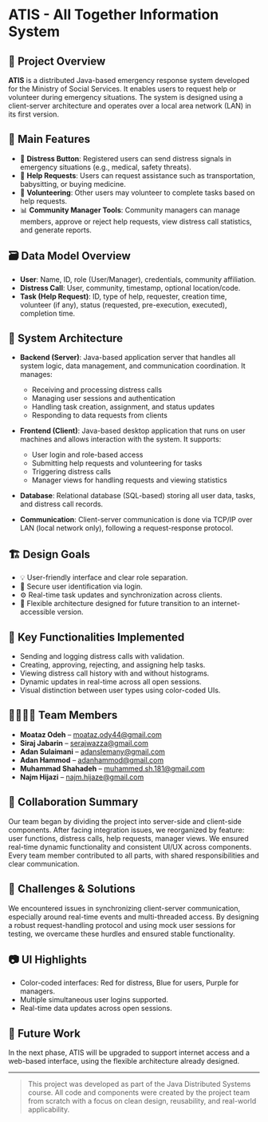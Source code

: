 # ATIS - All Together Information System

## 🧠 Project Overview
**ATIS** is a distributed Java-based emergency response system developed for the Ministry of Social Services. It enables users to request help or volunteer during emergency situations. The system is designed using a client-server architecture and operates over a local area network (LAN) in its first version.

## 🎯 Main Features
- 📢 **Distress Button**: Registered users can send distress signals in emergency situations (e.g., medical, safety threats).
- 🤝 **Help Requests**: Users can request assistance such as transportation, babysitting, or buying medicine.
- 👥 **Volunteering**: Other users may volunteer to complete tasks based on help requests.
- 📊 **Community Manager Tools**: Community managers can manage members, approve or reject help requests, view distress call statistics, and generate reports.

## 🗃️ Data Model Overview
- **User**: Name, ID, role (User/Manager), credentials, community affiliation.
- **Distress Call**: User, community, timestamp, optional location/code.
- **Task (Help Request)**: ID, type of help, requester, creation time, volunteer (if any), status (requested, pre-execution, executed), completion time.

## 🧩 System Architecture
- **Backend (Server)**: Java-based application server that handles all system logic, data management, and communication coordination. It manages:
  - Receiving and processing distress calls
  - Managing user sessions and authentication
  - Handling task creation, assignment, and status updates
  - Responding to data requests from clients

- **Frontend (Client)**: Java-based desktop application that runs on user machines and allows interaction with the system. It supports:
  - User login and role-based access
  - Submitting help requests and volunteering for tasks
  - Triggering distress calls
  - Manager views for handling requests and viewing statistics

- **Database**: Relational database (SQL-based) storing all user data, tasks, and distress call records.

- **Communication**: Client-server communication is done via TCP/IP over LAN (local network only), following a request-response protocol.

## 🏗️ Design Goals
- 💡 User-friendly interface and clear role separation.
- 🔐 Secure user identification via login.
- ⚙️ Real-time task updates and synchronization across clients.
- 🔄 Flexible architecture designed for future transition to an internet-accessible version.

## 🧪 Key Functionalities Implemented
- Sending and logging distress calls with validation.
- Creating, approving, rejecting, and assigning help tasks.
- Viewing distress call history with and without histograms.
- Dynamic updates in real-time across all open sessions.
- Visual distinction between user types using color-coded UIs.

## 👨‍👩‍👧‍👦 Team Members
- **Moataz Odeh** – moataz.ody44@gmail.com
- **Siraj Jabarin** – serajwazza@gmail.com
- **Adan Sulaimani** – adanslemany@gmail.com
- **Adan Hammod** – adanhammod@gmail.com
- **Muhammad Shahadeh** – muhammed.sh.181@gmail.com
- **Najm Hijazi** – najm.hijaze@gmail.com

## 👥 Collaboration Summary
Our team began by dividing the project into server-side and client-side components. After facing integration issues, we reorganized by feature: user functions, distress calls, help requests, manager views. We ensured real-time dynamic functionality and consistent UI/UX across components. Every team member contributed to all parts, with shared responsibilities and clear communication.

## 🔧 Challenges & Solutions
We encountered issues in synchronizing client-server communication, especially around real-time events and multi-threaded access. By designing a robust request-handling protocol and using mock user sessions for testing, we overcame these hurdles and ensured stable functionality.

## 📷 UI Highlights
- Color-coded interfaces: Red for distress, Blue for users, Purple for managers.
- Multiple simultaneous user logins supported.
- Real-time data updates across open sessions.

## 📁 Future Work
In the next phase, ATIS will be upgraded to support internet access and a web-based interface, using the flexible architecture already designed.

---

> This project was developed as part of the Java Distributed Systems course. All code and components were created by the project team from scratch with a focus on clean design, reusability, and real-world applicability.

